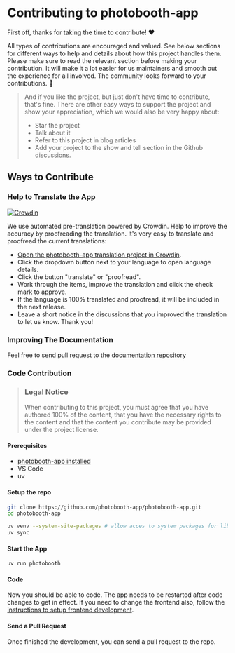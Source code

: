 <!-- omit in toc -->
# Contributing to photobooth-app

First off, thanks for taking the time to contribute! ❤️

All types of contributions are encouraged and valued. See below sections for different ways to help and details about how this project handles them. Please make sure to read the relevant section before making your contribution. It will make it a lot easier for us maintainers and smooth out the experience for all involved. The community looks forward to your contributions. 🎉

> And if you like the project, but just don't have time to contribute, that's fine. There are other easy ways to support the project and show your appreciation, which we would also be very happy about:
>
> - Star the project
> - Talk about it
> - Refer to this project in blog articles
> - Add your project to the show and tell section in the Github discussions.

## Ways to Contribute

### Help to Translate the App

[![Crowdin](https://badges.crowdin.net/photobooth-app/localized.svg)](https://crowdin.com/project/photobooth-app)

We use automated pre-translation powered by Crowdin.
Help to improve the accuracy by proofreading the translation.
It's very easy to translate and proofread the current translations:

- [Open the photobooth-app translation project in Crowdin](https://crowdin.com/project/photobooth-app/invite?h=b00f8c8abec20ed573058db633f2452c2057822).
- Click the dropdown button next to your language to open language details.
- Click the button "translate" or "proofread".
- Work through the items, improve the translation and click the check mark to approve.
- If the language is 100% translated and proofread, it will be included in the next release.
- Leave a short notice in the discussions that you improved the translation to let us know. Thank you!

### Improving The Documentation

Feel free to send pull request to the [documentation repository](https://github.com/photobooth-app/photobooth-docs)

### Code Contribution

> ### Legal Notice
>
> When contributing to this project, you must agree that you have authored 100% of the content, that you have the necessary rights to the content and that the content you contribute may be provided under the project license.

#### Prerequisites

- [photobooth-app installed](https://photobooth-app.org/setup/installation/)
- VS Code
- uv

#### Setup the repo

```sh
git clone https://github.com/photobooth-app/photobooth-app.git
cd photobooth-app

uv venv --system-site-packages # allow acces to system packages for libcamera/picamera2
uv sync
```

#### Start the App

```sh
uv run photobooth
```

#### Code

Now you should be able to code. The app needs to be restarted after code changes to get in effect.
If you need to change the frontend also, follow the [instructions to setup frontend development](https://github.com/photobooth-app/photobooth-frontend).

#### Send a Pull Request

Once finished the development, you can send a pull request to the repo.
